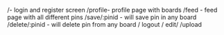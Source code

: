 /- login and register screen
/profile- profile page with boards
/feed - feed page with all different pins
/save/:pinid - will save pin in any board
/delete/:pinid - will delete pin from any board
/ logout
/ edit/
/upload
